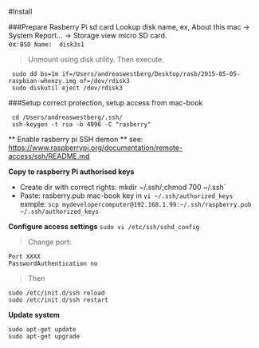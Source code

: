 #Install

###Prepare Rasberry Pi sd card
Lookup disk name, ex, About this mac -> System Report... -> Storage view micro SD card.  
ex: `BSD Name:	disk3s1`

>Unmount using disk utility. Then execute.
```
 sudo dd bs=1m if=/Users/andreaswestberg/Desktop/rasb/2015-05-05-raspbian-wheezy.img of=/dev/rdisk3
 sudo diskutil eject /dev/rdisk3
```

###Setup correct protection, setup access from mac-book
``` 
 cd /Users/andreaswestberg/.ssh/
 ssh-keygen -t rsa -b 4096 -C "rasberry"
 ```
** Enable rasberry pi SSH demon **
 see: https://www.raspberrypi.org/documentation/remote-access/ssh/README.md

**Copy to raspberry Pi authorised keys**
* Create dir with correct rights:  mkdir ~/.ssh/;chmod 700 ~/.ssh`
* Paste: rasberry.pub mac-book key in 
 `vi ~/.ssh/authorized_keys`
 exmple: 
 `scp mydevelopercomputer@192.168.1.99:~/.ssh/raspberry.pub ~/.ssh/authorized_keys`
 
**Configure access settings**
 `sudo vi /etc/ssh/sshd_config`
 >Change port: 
 ```
 Port XXXX
 PasswordAuthentication no
 ```
 >Then
 ```
 sudo /etc/init.d/ssh reload
 sudo /etc/init.d/ssh restart
 ```

**Update system**
```
sudo apt-get update
sudo apt-get upgrade
````



